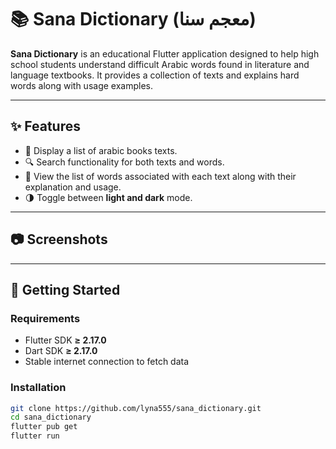 # 📚 Sana Dictionary (معجم سنا)

**Sana Dictionary** is an educational Flutter application designed to help high school students understand difficult Arabic words found in literature and language textbooks. It provides a collection of texts and explains hard words along with usage examples.

---

## ✨ Features

- 📝 Display a list of arabic books texts.
- 🔍 Search functionality for both texts and words.
- 📖 View the list of words associated with each text along with their explanation and usage.
- 🌗 Toggle between **light and dark** mode.

---

## 📷 Screenshots



---

## 🚀 Getting Started

### Requirements

- Flutter SDK **≥ 2.17.0**
- Dart SDK **≥ 2.17.0**
- Stable internet connection to fetch data

### Installation

```bash
git clone https://github.com/lyna555/sana_dictionary.git
cd sana_dictionary
flutter pub get
flutter run
